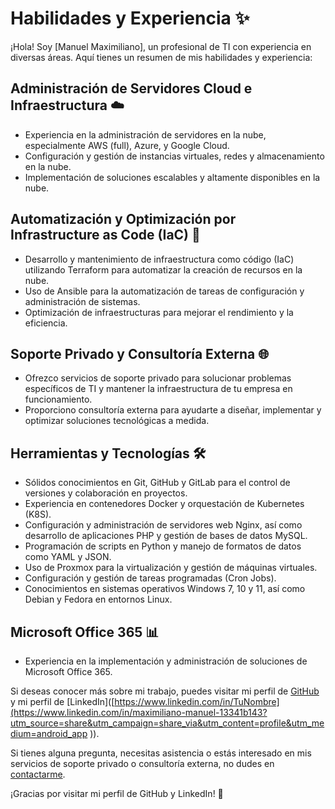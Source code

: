 # Habilidades y Experiencia ✨

¡Hola! Soy [Manuel Maximiliano], un profesional de TI con experiencia en diversas áreas. Aquí tienes un resumen de mis habilidades y experiencia:

## Administración de Servidores Cloud e Infraestructura ☁️
- Experiencia en la administración de servidores en la nube, especialmente AWS (full), Azure, y Google Cloud.
- Configuración y gestión de instancias virtuales, redes y almacenamiento en la nube.
- Implementación de soluciones escalables y altamente disponibles en la nube.

## Automatización y Optimización por Infrastructure as Code (IaC) 🤖
- Desarrollo y mantenimiento de infraestructura como código (IaC) utilizando Terraform para automatizar la creación de recursos en la nube.
- Uso de Ansible para la automatización de tareas de configuración y administración de sistemas.
- Optimización de infraestructuras para mejorar el rendimiento y la eficiencia.

## Soporte Privado y Consultoría Externa 🌐
- Ofrezco servicios de soporte privado para solucionar problemas específicos de TI y mantener la infraestructura de tu empresa en funcionamiento.
- Proporciono consultoría externa para ayudarte a diseñar, implementar y optimizar soluciones tecnológicas a medida.

## Herramientas y Tecnologías 🛠️
- Sólidos conocimientos en Git, GitHub y GitLab para el control de versiones y colaboración en proyectos.
- Experiencia en contenedores Docker y orquestación de Kubernetes (K8S).
- Configuración y administración de servidores web Nginx, así como desarrollo de aplicaciones PHP y gestión de bases de datos MySQL.
- Programación de scripts en Python y manejo de formatos de datos como YAML y JSON.
- Uso de Proxmox para la virtualización y gestión de máquinas virtuales.
- Configuración y gestión de tareas programadas (Cron Jobs).
- Conocimientos en sistemas operativos Windows 7, 10 y 11, así como Debian y Fedora en entornos Linux.

## Microsoft Office 365 📊
- Experiencia en la implementación y administración de soluciones de Microsoft Office 365.

Si deseas conocer más sobre mi trabajo, puedes visitar mi perfil de [GitHub](https://github.com/mmanuele2etravelsolutions) y mi perfil de [LinkedIn]([https://www.linkedin.com/in/TuNombre](https://www.linkedin.com/in/maximiliano-manuel-13341b143?utm_source=share&utm_campaign=share_via&utm_content=profile&utm_medium=android_app )).

Si tienes alguna pregunta, necesitas asistencia o estás interesado en mis servicios de soporte privado o consultoría externa, no dudes en [contactarme](xxxxxxxxx@xxxxxxx.xxxx).

¡Gracias por visitar mi perfil de GitHub y LinkedIn! 👋

<!---
mmanuele2etravelsolutions/mmanuele2etravelsolutions is a ✨ special ✨ repository because its `README.md` (this file) appears on your GitHub profile.
You can click the Preview link to take a look at your changes.
--->
